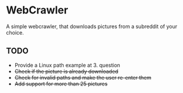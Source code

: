 WebCrawler
==========

A simple webcrawler, that downloads pictures from a subreddit of your choice.

## TODO

- Provide a Linux path example at 3. question
- ~~Check if the picture is already downloaded~~
- ~~Check for invalid paths and make the user re-enter them~~
- ~~Add support for more than 25 pictures~~